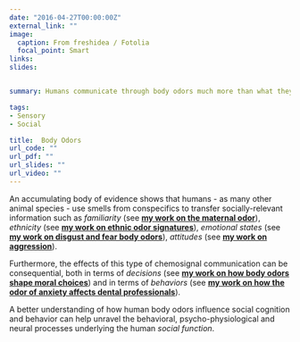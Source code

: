 ```yaml
---
date: "2016-04-27T00:00:00Z"
external_link: ""
image:
  caption: From freshidea / Fotolia
  focal_point: Smart
links:
slides: 


summary: Humans communicate through body odors much more than what they think possible. 

tags:
- Sensory
- Social

title:  Body Odors
url_code: ""
url_pdf: ""
url_slides: ""
url_video: ""
---
```


An accumulating body of evidence shows that humans - as many other animal species - use smells from conspecifics to transfer socially-relevant information such as *familiarity* (see [**my work on the maternal odor**](http://127.0.0.1:4321/publication/journal-article/12_parma-et-al.-2014/)), *ethnicity* (see [**my work on ethnic odor signatures**](http://127.0.0.1:4321/publication/journal-article/38_parma-et-al.-2019/)), *emotional states* (see [**my work on disgust and fear body odors**](http://127.0.0.1:4321/publication/journal-article/29_ferreira-et-al.-2018/)), *attitudes* (see [**my work on aggression**](http://127.0.0.1:4321/publication/journal-article/15_mutic-et-al.-2015/)). 

Furthermore, the effects of this type of chemosignal communication can be consequential, both in terms of *decisions* (see [**my work on how body odors shape moral choices**](http://127.0.0.1:4321/publication/journal-article/37_cecchetto-et-al.-2019/)) and in terms of *behaviors* (see [**my work on how the odor of anxiety affects dental professionals**](http://127.0.0.1:4321/publication/journal-article/30_singh-et-al.-2018/)). 

A better understanding of how human body odors influence social cognition and behavior  can help unravel the behavioral, psycho-physiological and neural processes underlying the human *social function*.
